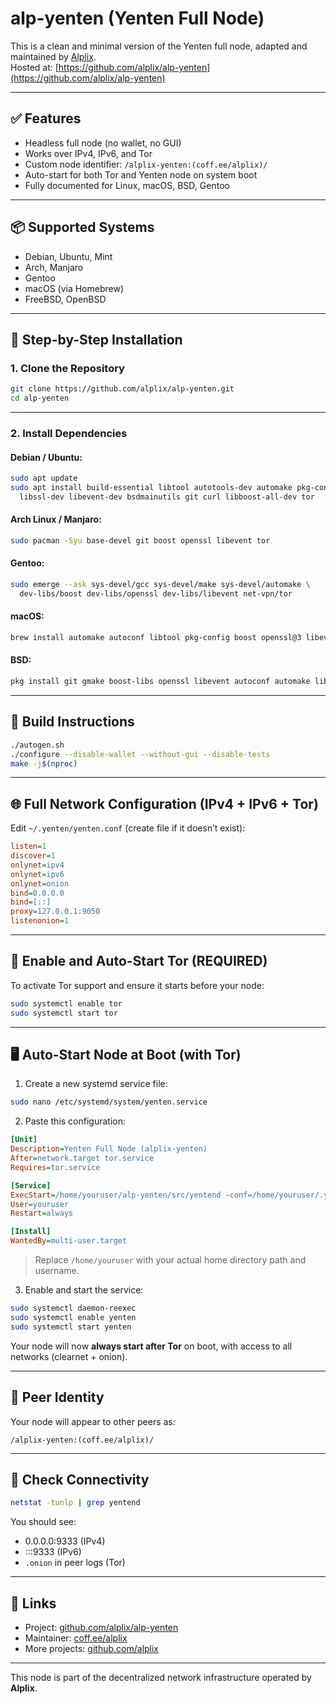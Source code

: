# alp-yenten (Yenten Full Node)

This is a clean and minimal version of the Yenten full node, adapted and maintained by [Alplix](https://coff.ee/alplix).  
Hosted at: [https://github.com/alplix/alp-yenten](https://github.com/alplix/alp-yenten)

---

## ✅ Features

- Headless full node (no wallet, no GUI)
- Works over IPv4, IPv6, and Tor
- Custom node identifier: `/alplix-yenten:(coff.ee/alplix)/`
- Auto-start for both Tor and Yenten node on system boot
- Fully documented for Linux, macOS, BSD, Gentoo

---

## 📦 Supported Systems

- Debian, Ubuntu, Mint
- Arch, Manjaro
- Gentoo
- macOS (via Homebrew)
- FreeBSD, OpenBSD

---

## 📁 Step-by-Step Installation

### 1. Clone the Repository

```bash
git clone https://github.com/alplix/alp-yenten.git
cd alp-yenten
```

---

### 2. Install Dependencies

#### Debian / Ubuntu:

```bash
sudo apt update
sudo apt install build-essential libtool autotools-dev automake pkg-config \
  libssl-dev libevent-dev bsdmainutils git curl libboost-all-dev tor
```

#### Arch Linux / Manjaro:

```bash
sudo pacman -Syu base-devel git boost openssl libevent tor
```

#### Gentoo:

```bash
sudo emerge --ask sys-devel/gcc sys-devel/make sys-devel/automake \
  dev-libs/boost dev-libs/openssl dev-libs/libevent net-vpn/tor
```

#### macOS:

```bash
brew install automake autoconf libtool pkg-config boost openssl@3 libevent tor
```

#### BSD:

```bash
pkg install git gmake boost-libs openssl libevent autoconf automake libtool tor
```

---

## 🔨 Build Instructions

```bash
./autogen.sh
./configure --disable-wallet --without-gui --disable-tests
make -j$(nproc)
```

---

## 🌐 Full Network Configuration (IPv4 + IPv6 + Tor)

Edit `~/.yenten/yenten.conf` (create file if it doesn’t exist):

```ini
listen=1
discover=1
onlynet=ipv4
onlynet=ipv6
onlynet=onion
bind=0.0.0.0
bind=[::]
proxy=127.0.0.1:9050
listenonion=1
```

---

## 🧅 Enable and Auto-Start Tor (REQUIRED)

To activate Tor support and ensure it starts before your node:

```bash
sudo systemctl enable tor
sudo systemctl start tor
```

---

## 🖥️ Auto-Start Node at Boot (with Tor)

1. Create a new systemd service file:

```bash
sudo nano /etc/systemd/system/yenten.service
```

2. Paste this configuration:

```ini
[Unit]
Description=Yenten Full Node (alplix-yenten)
After=network.target tor.service
Requires=tor.service

[Service]
ExecStart=/home/youruser/alp-yenten/src/yentend -conf=/home/youruser/.yenten/yenten.conf
User=youruser
Restart=always

[Install]
WantedBy=multi-user.target
```

> Replace `/home/youruser` with your actual home directory path and username.

3. Enable and start the service:

```bash
sudo systemctl daemon-reexec
sudo systemctl enable yenten
sudo systemctl start yenten
```

Your node will now **always start after Tor** on boot, with access to all networks (clearnet + onion).

---

## 📡 Peer Identity

Your node will appear to other peers as:

```
/alplix-yenten:(coff.ee/alplix)/
```

---

## 🧪 Check Connectivity

```bash
netstat -tunlp | grep yentend
```

You should see:

- 0.0.0.0:9333 (IPv4)
- :::9333 (IPv6)
- `.onion` in peer logs (Tor)

---

## 🔗 Links

- Project: [github.com/alplix/alp-yenten](https://github.com/alplix/alp-yenten)
- Maintainer: [coff.ee/alplix](https://coff.ee/alplix)
- More projects: [github.com/alplix](https://github.com/alplix)

---

This node is part of the decentralized network infrastructure operated by **Alplix**.

